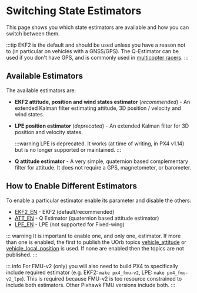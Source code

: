 # Switching State Estimators

This page shows you which state estimators are available and how you can switch between them.

:::tip
EKF2 is the default and should be used unless you have a reason not to (in particular on vehicles with a GNSS/GPS).
The Q-Estimator can be used if you don't have GPS, and is commonly used in [multicopter racers](../config_mc/racer_setup.md).
:::

## Available Estimators

The available estimators are:

- **EKF2 attitude, position and wind states estimator** (_recommended_) - An extended Kalman filter estimating attitude, 3D position / velocity and wind states.
- **LPE position estimator** (_deprecated_) - An extended Kalman filter for 3D position and velocity states.

  :::warning
  LPE is deprecated.
  It works (at time of writing, in PX4 v1.14) but is no longer supported or maintained.
  :::

- **Q attitude estimator** - A very simple, quaternion based complementary filter for attitude.
  It does not require a GPS, magnetometer, or barometer.
  <!-- Q estimator is supported (at time of writing in PX4 v1.14). Test added in PX4-Autopilot/pull/21922 -->

## How to Enable Different Estimators

<!-- Changed in https://github.com/PX4/PX4-Autopilot/pull/22567 after v1.14 -->

To enable a particular estimator enable its parameter and disable the others:

- [EKF2_EN](../advanced_config/parameter_reference.md#EKF2_EN) - EKF2 (default/recommended)
- [ATT_EN](../advanced_config/parameter_reference.md#ATT_EN) - Q Estimator (quaternion based attitude estimator)
- [LPE_EN](../advanced_config/parameter_reference.md#LPE_EN) - LPE (not supported for Fixed-wing)

::: warning
It is important to enable one, and only one, estimator.
If more than one is enabled, the first to publish the UOrb topics [vehicle_attitude](../msg_docs/VehicleAttitude.md) or [vehicle_local_position](../msg_docs/VehicleLocalPosition.md) is used.
If none are enabled then the topics are not published.
:::

::: info
For FMU-v2 (only) you will also need to build PX4 to specifically include required estimator (e.g. EKF2: `make px4_fmu-v2`, LPE: `make px4_fmu-v2_lpe`).
This is required because FMU-v2 is too resource constrained to include both estimators.
Other Pixhawk FMU versions include both.
:::
